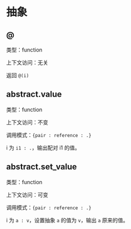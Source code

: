 # 抽象

## @

类型：function

上下文访问：无关

返回 `@(i)`

## abstract.value

类型：function

上下文访问：不变

调用模式：`{pair : reference : .}`

i 为 `i1 : .`，输出配对 i1 的值。

## abstract.set_value

类型：function

上下文访问：可变

调用模式：`{pair : reference : .}`

i 为 `a : v`，设置抽象 `a` 的值为 `v`，输出 `a` 原来的值。
